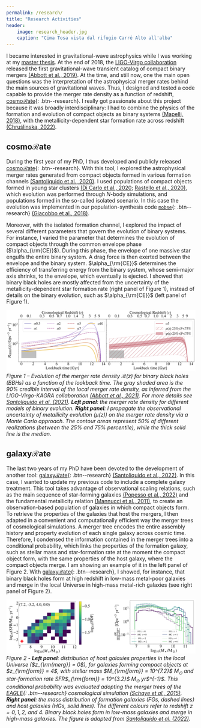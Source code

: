 ```yaml
---
permalink: /research/
title: "Research Activities"
header:
    image: research_header.jpg
    caption: "Cima Tosa vista dal rifugio Carré Alto all'alba"
---
```



I became interested in gravitational-wave astrophysics while I was working at my [master thesis](https://thesis.unipd.it/handle/20.500.12608/22346). At the end of 2018, the [LIGO-Virgo collaboration](https://www.ligo.org/) released the first gravitational-wave transient catalog of compact binary mergers [(Abbott et al., 2019)](https://ui.adsabs.harvard.edu/abs/2019PhRvX...9c1040A/abstract). At the time, and still now, one the main open questions was the interpretation of the astrophysical merger rates behind the main sources of gravitational waves. Thus, I designed and tested a code capable to provide the merger rate density as a function of redshift, [cosmo$\mathcal{R}$ate](/software/){: .btn--research}. I really got passionate about this project because it was broadly interdisciplinary: I had to combine the physics of the formation and evolution of compact objects as binary systems [(Mapelli, 2018)](https://ui.adsabs.harvard.edu/abs/2018arXiv180909130M/abstract), with the metallicity-dependent star formation rate across redshift [(Chruślinska, 2022)](https://ui.adsabs.harvard.edu/abs/2022arXiv220610622C/abstract). 

<!--The progenitor metallicity plays a crucial role in shaping the mass distribution and consequently the merger rate of stellar-mass black holes. In fact, metal-rich progenitor stars leave low-mass black holes which eventually take a long time to merge. This is why, I need to reconstruct the metallicity distribution at which new stars are formed across the whole history of the Universe.-->

## cosmo$\mathcal{R}$ate

During the first year of my PhD, I thus developed and publicly released [cosmo$\mathcal{R}$ate](https://gitlab.com/Filippo.santoliquido/cosmo_rate_public){: .btn--research}. With this tool, I explored the astrophysical merger rates generated from compact objects formed in various formation channels [(Santoliquido et al., 2020)](https://ui.adsabs.harvard.edu/abs/2020ApJ...898..152S/abstract). I used populations of compact objects formed in young star clusters [(Di Carlo et al., 2020](https://ui.adsabs.harvard.edu/abs/2020MNRAS.498..495D/abstract); [Rastello et al., 2020)](https://ui.adsabs.harvard.edu/abs/2020MNRAS.497.1563R/abstract), which evolution was performed through *N*-body simulations, and populations formed in the so-called isolated scenario. In this case the evolution was implemented in our population-synthesis code [```mobse```](https://demoblack.com/catalog_codes/mobse-public-version/){: .btn--research} [(Giacobbo et al., 2018)](https://ui.adsabs.harvard.edu/abs/2018MNRAS.474.2959G/abstract). 

Moreover, with the isolated formation channel, I explored the impact of several different parameters that govern the evolution of binary systems. For instance, I varied the parameter that determines the evolution of compact objects through the common envelope phase ($\alpha_{\rm{CE}}$). During this phase, the envelope of one massive star engulfs the entire binary system. A drag force is then exerted between the envelope and the binary system. $\alpha_{\rm{CE}}$ determines the efficiency of transferring energy from the binary system, whose semi-major axis shrinks, to the envelope, which eventually is ejected. I showed that binary black holes are mostly affected from the uncertainty of the metallicity-dependent star formation rate (right panel of Figure 1), instead of details on the binary evolution, such as $\alpha_{\rm{CE}}$ (left panel of Figure 1).


![](/assets/images/MR_statement.png)
*Figure 1 – Evolution of the merger rate density $\mathcal{R}(z)$ for binary black holes (BBHs) as a function of the lookback time. The gray shaded area is the 90% credible interval of the local merger rate density, as inferred from the LIGO-Virgo-KAGRA collaboration [(Abbott et al., 2021)](https://ui.adsabs.harvard.edu/abs/2023PhRvX..13a1048A/abstract). For more details see [Santoliquido et al. (2021)](https://ui.adsabs.harvard.edu/abs/2021MNRAS.502.4877S/abstract). **Left panel**: the merger rate density for different models of binary evolution. **Right panel**: I propagate the observational uncertainty of metallicity evolution ($μ(z)$) on the merger rate density via a Monte Carlo approach. The contour areas represent 50% of different realizations (between the 25% and 75% percentile), while the thick solid line is the median.*



## galaxy$\mathcal{R}$ate

The last two years of my PhD have been devoted to the development of another tool: [galaxy$\mathcal{R}$ate](https://gitlab.com/Filippo.santoliquido/galaxy_rate_open){: .btn--research} [(Santoliquido et al., 2022)](https://ui.adsabs.harvard.edu/abs/2022MNRAS.516.3297S/abstract). In this case, I wanted to update my previous code to include a complete galaxy treatment. This tool takes advantage of observational scaling relations, such as the main sequence of star-forming galaxies [(Popesso et al., 2022)](https://ui.adsabs.harvard.edu/abs/2023MNRAS.519.1526P/abstract) and the fundamental metallicity relation [(Mannucci et al., 2011)](https://ui.adsabs.harvard.edu/abs/2011MNRAS.414.1263M/abstract), to create an observation-based population of galaxies in which compact objects form. To retrieve the properties of the galaxies that host the mergers, I then adapted in a convenient and computationally efficient way the merger trees of cosmological simulations. A merger tree encodes the entire assembly history and property evolution of each single galaxy across cosmic time. Therefore, I condensed the information contained in the merger trees into a conditional probability, which links the properties of the formation galaxy, such as stellar mass and star-formation rate at the moment the compact object form, with the same properties of the host galaxy, where the compact objects merge. I am showing an example of it in the left panel of Figure 2. With [galaxy$\mathcal{R}$ate](/software/){: .btn--research}, I showed, for instance, that binary black holes form at high redshift in low-mass metal-poor galaxies and merge in the local Universe in high-mass metal-rich galaxies (see right panel of Figure 2).


![](/assets/images/galaxyrate.png)
 *Figure 2 - **Left panel**: distribution of host galaxies properties in the local Universe ($z_{\rm{merg}} = 0$), for galaxies forming compact objects at $z_{\rm{form}} = 4$, with stellar mass $M_{\rm{form}} = 10^{7.2}$ M$_\odot$  and star-formation rate SFR$_{\rm{form}} = 10^{ 3.2}$ M$_\odot$  yr$^{- 1}$. This conditional probability was evaluated adopting the merger trees of the [EAGLE](https://icc.dur.ac.uk/Eagle/){: .btn--research} cosmological simulation [(Schaye et al., 2015)](https://ui.adsabs.harvard.edu/abs/2015MNRAS.446..521S/abstract). **Right panel**: the mass distribution of formation galaxies (FGs, dashed lines) and host galaxies (HGs, solid lines). The different colours refer to redshift $z = 0, 1, 2,$ and 4. Binary black holes form in low-mass galaxies and merge in high-mass galaxies. The figure is adapted from [Santoliquido et al. (2022)](https://ui.adsabs.harvard.edu/abs/2022MNRAS.516.3297S/abstract).*
